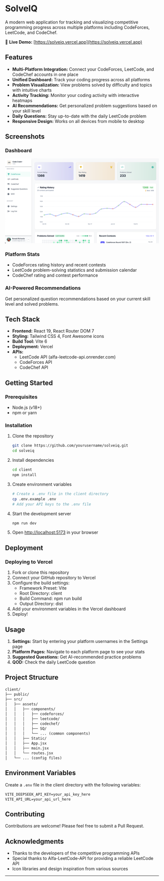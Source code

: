 # SolveIQ


A modern web application for tracking and visualizing competitive programming progress across multiple platforms including CodeForces, LeetCode, and CodeChef.

🔗 **Live Demo:** [https://solveiq.vercel.app](https://solveiq.vercel.app)

## Features

- **Multi-Platform Integration:** Connect your CodeForces, LeetCode, and CodeChef accounts in one place
- **Unified Dashboard:** Track your coding progress across all platforms
- **Problem Visualization:** View problems solved by difficulty and topics with intuitive charts
- **Activity Tracking:** Monitor your coding activity with interactive heatmaps
- **AI Recommendations:** Get personalized problem suggestions based on your skill level
- **Daily Questions:** Stay up-to-date with the daily LeetCode problem
- **Responsive Design:** Works on all devices from mobile to desktop

## Screenshots

### Dashboard
![Dashboard](client/src/Static/dashboard.png)

### Platform Stats
- CodeForces rating history and recent contests
- LeetCode problem-solving statistics and submission calendar
- CodeChef rating and contest performance

### AI-Powered Recommendations
Get personalized question recommendations based on your current skill level and solved problems.

## Tech Stack

- **Frontend:** React 19, React Router DOM 7
- **Styling:** Tailwind CSS 4, Font Awesome icons
- **Build Tool:** Vite 6
- **Deployment:** Vercel
- **APIs:** 
  - LeetCode API (alfa-leetcode-api.onrender.com)
  - CodeForces API
  - CodeChef API

## Getting Started

### Prerequisites

- Node.js (v18+)
- npm or yarn

### Installation

1. Clone the repository
   ```bash
   git clone https://github.com/yourusername/solveiq.git
   cd solveiq
   ```

2. Install dependencies
   ```bash
   cd client
   npm install
   ```

3. Create environment variables
   ```bash
   # Create a .env file in the client directory
   cp .env.example .env
   # Add your API keys to the .env file
   ```

4. Start the development server
   ```bash
   npm run dev
   ```

5. Open [http://localhost:5173](http://localhost:5173) in your browser

## Deployment

### Deploying to Vercel

1. Fork or clone this repository
2. Connect your GitHub repository to Vercel
3. Configure the build settings:
   - Framework Preset: Vite
   - Root Directory: client
   - Build Command: npm run build
   - Output Directory: dist
4. Add your environment variables in the Vercel dashboard
5. Deploy!

## Usage

1. **Settings:** Start by entering your platform usernames in the Settings page
2. **Platform Pages:** Navigate to each platform page to see your stats
3. **Suggested Questions:** Get AI-recommended practice problems
4. **QOD:** Check the daily LeetCode question

## Project Structure

```
client/
├── public/
├── src/
│   ├── assets/
│   │   ├── components/
│   │   │   ├── codeforces/
│   │   │   ├── leetcode/
│   │   │   ├── codechef/
│   │   │   ├── SQ/
│   │   │   └── ... (common components)
│   │   ├── Static/
│   │   ├── App.jsx
│   │   ├── main.jsx
│   │   └── routes.jsx
│   └── ... (config files)
```

## Environment Variables

Create a `.env` file in the client directory with the following variables:

```
VITE_DEEPSEEK_API_KEY=your_api_key_here
VITE_API_URL=your_api_url_here
```

## Contributing

Contributions are welcome! Please feel free to submit a Pull Request.


## Acknowledgments

- Thanks to the developers of the competitive programming APIs
- Special thanks to Alfa-LeetCode-API for providing a reliable LeetCode API
- Icon libraries and design inspiration from various sources

---
